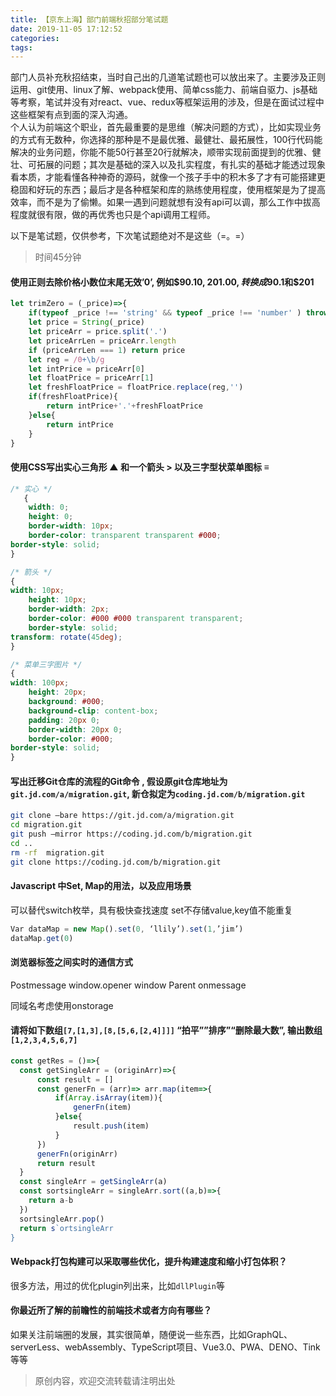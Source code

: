 ```yaml
---
title: 【京东上海】部门前端秋招部分笔试题
date: 2019-11-05 17:12:52
categories:
tags:
---
```


部门人员补充秋招结束，当时自己出的几道笔试题也可以放出来了。主要涉及正则运用、git使用、linux了解、webpack使用、简单css能力、前端自驱力、js基础等考察，笔试并没有对react、vue、redux等框架运用的涉及，但是在面试过程中这些框架有点到面的深入沟通。  
个人认为前端这个职业，首先最重要的是思维（解决问题的方式），比如实现业务的方式有无数种，你选择的那种是不是最优雅、最健壮、最拓展性，100行代码能解决的业务问题，你能不能50行甚至20行就解决，顺带实现前面提到的优雅、健壮、可拓展的问题；其次是基础的深入以及扎实程度，有扎实的基础才能透过现象看本质，才能看懂各种神奇的源码，就像一个孩子手中的积木多了才有可能搭建更稳固和好玩的东西；最后才是各种框架和库的熟练使用程度，使用框架是为了提高效率，而不是为了偷懒。如果一遇到问题就想有没有api可以调，那么工作中拔高程度就很有限，做的再优秀也只是个api调用工程师。


以下是笔试题，仅供参考，下次笔试题绝对不是这些（=。=）

>时间45分钟

#### 使用正则去除价格小数位末尾无效’0’, 例如$90.10, $201.00, 转换成$90.1和$201

``` javascript
let trimZero = (_price)=>{
	if(typeof _price !== 'string' && typeof _price !== 'number' ) throw new Error('type error')
	let price = String(_price)
	let priceArr = price.split('.')
	let priceArrLen = priceArr.length
	if (priceArrLen === 1) return price
    let reg = /0+\b/g
	let intPrice = priceArr[0]
	let floatPrice = priceArr[1]
	let freshFloatPrice = floatPrice.replace(reg,'')
	if(freshFloatPrice){
		return intPrice+'.'+freshFloatPrice
	}else{
		return intPrice
	}
}
```

#### 使用CSS写出实心三角形 ▲ 和一个箭头 >  以及三字型状菜单图标 ≡
``` css
/* 实心 */
   { 
    width: 0;
    height: 0;
    border-width: 10px;
    border-color: transparent transparent #000;
border-style: solid;
}

/* 箭头 */
{
width: 10px;
    height: 10px;
    border-width: 2px;
    border-color: #000 #000 transparent transparent;
    border-style: solid;
transform: rotate(45deg);
}

/* 菜单三字图片 */
{
width: 100px;
    height: 20px;
    background: #000;
    background-clip: content-box;
    padding: 20px 0;
    border-width: 20px 0;
    border-color: #000;
border-style: solid;
}
```

#### 写出迁移Git仓库的流程的Git命令 , 假设原git仓库地址为`git.jd.com/a/migration.git`, 新仓拟定为`coding.jd.com/b/migration.git`
``` sh
git clone –bare https://git.jd.com/a/migration.git
cd migration.git
git push –mirror https://coding.jd.com/b/migration.git
cd ..
rm -rf  migration.git
git clone https://coding.jd.com/b/migration.git
```



#### Javascript 中Set, Map的用法，以及应用场景

可以替代switch枚举，具有极快查找速度
set不存储value,key值不能重复
``` javascript
Var dataMap = new Map().set(0, ‘llily’).set(1,’jim’)
dataMap.get(0)
```


#### 浏览器标签之间实时的通信方式

Postmessage      window.opener     window Parent     onmessage

同域名考虑使用onstorage



#### 请将如下数组`[7,[1,3],[8,[5,6,[2,4]]]]` “拍平””排序”“删除最大数”,  输出数组`[1,2,3,4,5,6,7]`
``` javascript
const getRes = ()=>{
  const getSingleArr = (originArr)=>{
      const result = []
      const generFn = (arr)=> arr.map(item=>{
          if(Array.isArray(item)){
              generFn(item)
          }else{
              result.push(item)
          }
      })
      generFn(originArr)
      return result
  }
  const singleArr = getSingleArr(a)
  const sortsingleArr = singleArr.sort((a,b)=>{
    return a-b
  })
  sortsingleArr.pop()
  return s`ortsingleArr
}
```

#### Webpack打包构建可以采取哪些优化，提升构建速度和缩小打包体积？

很多方法，用过的优化plugin列出来，比如`dllPlugin`等


#### 你最近所了解的前瞻性的前端技术或者方向有哪些？  

如果关注前端圈的发展，其实很简单，随便说一些东西，比如GraphQL、serverLess、webAssembly、TypeScript项目、Vue3.0、PWA、DENO、Tink等等

>原创内容，欢迎交流转载请注明出处